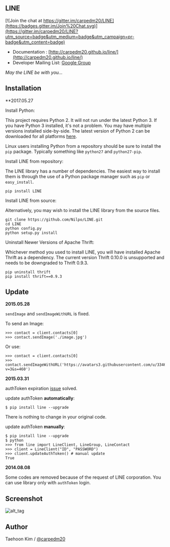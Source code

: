 LINE
----

[![Join the chat at https://gitter.im/carpedm20/LINE](https://badges.gitter.im/Join%20Chat.svg)](https://gitter.im/carpedm20/LINE?utm_source=badge&utm_medium=badge&utm_campaign=pr-badge&utm_content=badge)

- Documentation : [http://carpedm20.github.io/line/](http://carpedm20.github.io/line/)
- Developer Mailing List: [Google Group](https://groups.google.com/forum/#!forum/line-python-developer)

*May the LINE be with you...*


Installation
------------

**2017.05.27

Install Python:

This project requires Python 2. It will not run under the latest Python 3. If you have Python 3 installed, it's not a problem. You may have multiple versions installed side-by-side. The latest version of Python 2 can be downloaded for all platforms [here](https://www.python.org/downloads/).

Linux users installing Python from a repository should be sure to install the `pip` package. Typically something like `python27` and `python27-pip`.


Install LINE from repository:

The LINE library has a number of dependencies. The easiest way to install them is through the use of a Python package manager such as `pip` or `easy_install`.

    pip install LINE


Install LINE from source:

Alternatively, you may wish to install the LINE library from the source files.

    git clone https://github.com/Nilpo/LINE.git
    cd LINE
    python config.py
    python setup.py install


Uninstall Newer Versions of Apache Thrift:

Whichever method you used to install LINE, you will have installed Apache Thrift as a dependency. The current version Thrift 0.10.0 is unsupported and needs to be downgraded to Thrift 0.9.3.

    pip uninstall thrift
    pip install thrift==0.9.3


Update
------

**2015.05.28**

`sendImage` and `sendImageWithURL` is fixed.

To send an Image:

    >>> contact = client.contacts[0]
    >>> contact.sendImage('./image.jpg')

Or use:

    >>> contact = client.contacts[0]
    >>> contact.sendImageWithURL('https://avatars3.githubusercontent.com/u/3346407?v=3&s=460')


**2015.03.31**

authToken expiration [issue](https://github.com/carpedm20/LINE/issues/9) solved.

update authToken **automatically**:

    $ pip install line --upgrade

There is nothing to change in your original code.

update authToken **manually**:

    $ pip install line --upgrade
    $ python
    >>> from line import LineClient, LineGroup, LineContact
    >>> client = LineClient("ID", "PASSWORD")
    >>> client.updateAuthToken() # manual update
    True


**2014.08.08**

Some codes are removed because of the request of LINE corporation. You can use library only with `authToken` login.


Screenshot
----------

![alt_tag](http://3.bp.blogspot.com/-FX3ONLEKBBY/U9xJD8JkJbI/AAAAAAAAF2Q/1E7VXOkvYAI/s1600/%E1%84%89%E1%85%B3%E1%84%8F%E1%85%B3%E1%84%85%E1%85%B5%E1%86%AB%E1%84%89%E1%85%A3%E1%86%BA+2014-08-02+%E1%84%8B%E1%85%A9%E1%84%8C%E1%85%A5%E1%86%AB+10.47.15.png)


Author
------

Taehoon Kim / [@carpedm20](http://carpedm20.github.io/about/)
